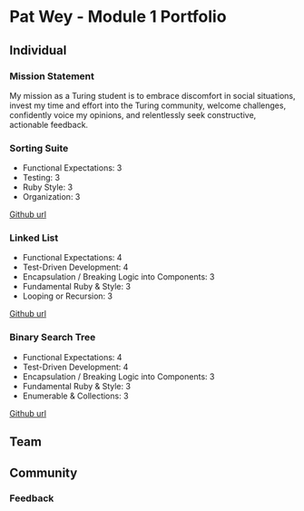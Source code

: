 # Pat Wey - Module 1 Portfolio
## Individual
### Mission Statement
  My mission as a Turing student is to embrace discomfort in social situations, invest my time and effort into the Turing community, welcome challenges, confidently voice my opinions, and relentlessly seek constructive, actionable feedback.

### Sorting Suite
- Functional Expectations: 3
- Testing: 3
- Ruby Style: 3
- Organization: 3

[Github url](https://github.com/patwey/sorting-suite)

### Linked List
- Functional Expectations: 4
- Test-Driven Development: 4
- Encapsulation / Breaking Logic into Components: 3
- Fundamental Ruby & Style: 3
- Looping or Recursion: 3

[Github url](https://github.com/patwey/linked-list)

### Binary Search Tree
- Functional Expectations: 4
- Test-Driven Development: 4
- Encapsulation / Breaking Logic into Components: 3
- Fundamental Ruby & Style: 3
- Enumerable & Collections: 3

[Github url](https://github.com/patwey/binary-search-tree)

## Team

## Community

### Feedback
